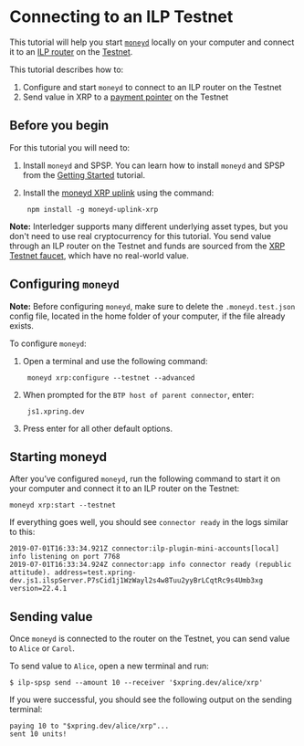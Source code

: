 # Connecting to an ILP Testnet

This tutorial will help you start [`moneyd`](https://github.com/interledgerjs/moneyd) locally on your computer and connect it to an [ILP router](https://github.com/interledgerjs/ilp-connector) on the [Testnet](https://xpring.io/ilp-testnet).

This tutorial describes how to:

1. Configure and start `moneyd` to connect to an ILP router on the Testnet
2. Send value in XRP to a [payment pointer](https://interledger.org/rfcs/0026-payment-pointers/) on the Testnet


## Before you begin

For this tutorial you will need to:

1. Install `moneyd` and SPSP. You can learn how to install `moneyd`
and SPSP from the [Getting Started](getting-started.html) tutorial.
2. Install the [moneyd XRP uplink](https://github.com/interledgerjs/moneyd#uplinks) using the command:

        npm install -g moneyd-uplink-xrp


**Note:** Interledger supports many different underlying asset types, but you don't need to use real cryptocurrency for this tutorial. You send value through an ILP router on the Testnet and funds are sourced from the [XRP Testnet faucet](https://xrpl.org/xrp-test-net-faucet.html), which have no real-world value.


## Configuring `moneyd`

**Note:** Before configuring `moneyd`, make sure to delete the `.moneyd.test.json` config file, located in the home folder of your computer, if the file already exists.

To configure `moneyd`:

1. Open a terminal and use the following command:

        moneyd xrp:configure --testnet --advanced


2. When prompted for the `BTP host of parent connector`, enter:

        js1.xpring.dev


3. Press enter for all other default options.


## Starting moneyd

After you’ve configured `moneyd`, run the following command to start it on your computer and connect it to an
ILP router on the Testnet:

```shell
moneyd xrp:start --testnet
```

If everything goes well, you should see `connector ready` in the logs similar to this:

```shell
2019-07-01T16:33:34.921Z connector:ilp-plugin-mini-accounts[local] info listening on port 7768
2019-07-01T16:33:34.924Z connector:app info connector ready (republic attitude). address=test.xpring-dev.js1.ilspServer.P7sCid1j1WzWayl2s4w8Tuu2yyBrLCqtRc9s4Umb3xg version=22.4.1
```


## Sending value

Once `moneyd` is connected to the router on the Testnet, you can send value to `Alice` or `Carol`.

To send value to `Alice`, open a new terminal and run:

```shell
$ ilp-spsp send --amount 10 --receiver '$xpring.dev/alice/xrp'
```

If you were successful, you should see the following output on the sending terminal:

```shell
paying 10 to "$xpring.dev/alice/xrp"...
sent 10 units!
```
